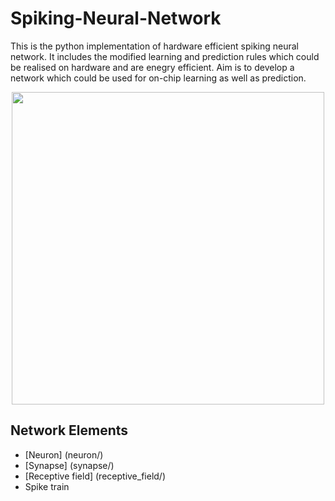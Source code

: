 # Spiking-Neural-Network
This is the python implementation of hardware efficient spiking neural network. It includes the modified learning and prediction rules which could be realised on hardware and are enegry efficient. Aim is to develop a network which could be used for on-chip learning as well as prediction.

<p align="center">
  <img src="http://www.kdnuggets.com/wp-content/uploads/neuron1.jpg" width="500"/>
</p>

## Network Elements
  * [Neuron] (neuron/)
  * [Synapse] (synapse/)
  * [Receptive field] (receptive_field/)
  * Spike train



